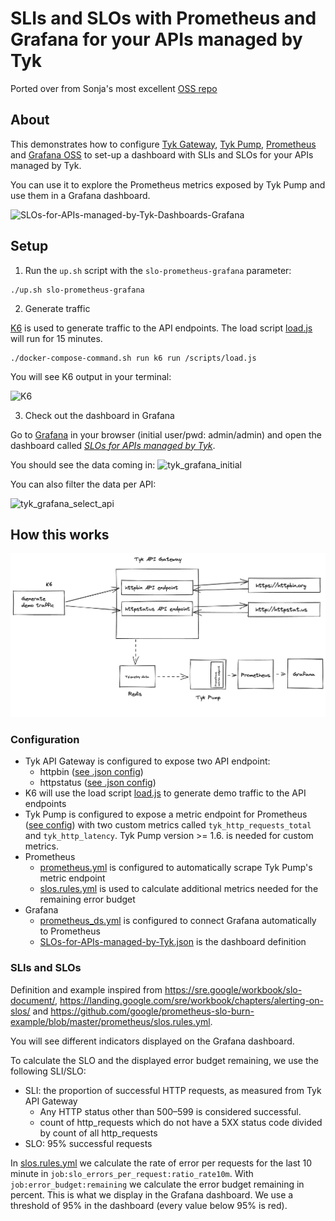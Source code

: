 # SLIs and SLOs with Prometheus and Grafana for your APIs managed by Tyk
Ported over from Sonja's most excellent [OSS repo](https://github.com/TykTechnologies/demo-slo-prometheus-grafana)

## About

This demonstrates how to configure [Tyk Gateway](https://github.com/TykTechnologies/tyk), [Tyk Pump](https://github.com/TykTechnologies/tyk-pump), [Prometheus](https://prometheus.io/) and [Grafana OSS](https://grafana.com/grafana/) to set-up a dashboard with SLIs and SLOs for your APIs managed by Tyk.

You can use it to explore the Prometheus metrics exposed by Tyk Pump and use them in a Grafana dashboard.

![SLOs-for-APIs-managed-by-Tyk-Dashboards-Grafana](https://user-images.githubusercontent.com/17831497/187458994-a8bc0eae-e9b6-4af5-9233-034dc981bae6.png)

  
## Setup

1. Run the `up.sh` script with the `slo-prometheus-grafana` parameter:

```
./up.sh slo-prometheus-grafana
```


2. Generate traffic

[K6](https://k6.io/) is used to generate traffic to the API endpoints. The load script [load.js](./volumes/k6/load.js) will run for 15 minutes.

```
./docker-compose-command.sh run k6 run /scripts/load.js
```

You will see K6 output in your terminal:

<img width="963" alt="K6" src="https://user-images.githubusercontent.com/17831497/187454878-c1182107-7de2-4cd0-b572-9bcc80dde6c3.png">


3. Check out the dashboard in Grafana

Go to [Grafana](http://localhost:3020/) in your browser (initial user/pwd: admin/admin) and open the dashboard called [*SLOs for APIs managed by Tyk*](./volumes/grafana/dashboards/SLOs-for-APIs-managed-by-Tyk.json).

You should see the data coming in:
![tyk_grafana_initial](https://user-images.githubusercontent.com/17831497/187455646-077ac8a2-8279-4c23-8ca2-d276c0b2180b.png)

You can also filter the data per API:

<img width="472" alt="tyk_grafana_select_api" src="https://user-images.githubusercontent.com/17831497/187456007-e989119e-053a-4ff7-bc3a-5afd92482d5b.png">


## How this works

![slo_grafana](https://github.com/TykTechnologies/demo-slo-prometheus-grafana/blob/main/doc/slo_grafana.png)

### Configuration

* Tyk API Gateway is configured to expose two API endpoint:
  *  httpbin ([see .json config](./data/apis/httpbin.json))
  *  httpstatus ([see .json config](./data/apis/httpstatus.json))
* K6 will use the load script [load.js](./volumes/k6/load.js) to generate demo traffic to the API endpoints
* Tyk Pump is configured to expose a metric endpoint for Prometheus ([see config](./volumes/tyk-pump/pump.conf)) with two custom metrics called `tyk_http_requests_total` and `tyk_http_latency`. Tyk Pump version >= 1.6. is needed for custom metrics.
* Prometheus
  * [prometheus.yml](./volumes/prometheus/prometheus.yml) is configured to automatically scrape Tyk Pump's metric endpoint
  * [slos.rules.yml](./volumes/prometheus/slos.rules.yml) is used to calculate additional metrics needed for the remaining error budget
* Grafana
  * [prometheus_ds.yml](./volumes/grafana/datasources/prometheus_ds.yml) is configured to connect Grafana automatically to Prometheus
  * [SLOs-for-APIs-managed-by-Tyk.json](./volumes/grafana/dashboards/SLOs-for-APIs-managed-by-Tyk.json) is the dashboard definition


### SLIs and SLOs

Definition and example inspired from https://sre.google/workbook/slo-document/, https://landing.google.com/sre/workbook/chapters/alerting-on-slos/ and https://github.com/google/prometheus-slo-burn-example/blob/master/prometheus/slos.rules.yml.

You will see different indicators displayed on the Grafana dashboard. 

To calculate the SLO and the displayed error budget remaining, we use the following SLI/SLO:
* SLI: the proportion of successful HTTP requests, as measured from Tyk API Gateway
  *  Any HTTP status other than 500–599 is considered successful.
  *  count of http_requests which do not have a 5XX status code divided by count of all http_requests
*  SLO: 95% successful requests

In [slos.rules.yml](./volumes/prometheus/slos.rules.yml) we calculate the rate of error per requests for the last 10 minute in `job:slo_errors_per_request:ratio_rate10m`. With `job:error_budget:remaining` we calculate the error budget remaining in percent. This is what we display in the Grafana dashboard. We use a threshold of 95% in the dashboard (every value below 95% is red).
